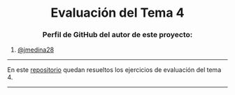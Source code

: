 <h1 align="center">Evaluación del Tema 4</h1>

<h3 align="center">Perfil de GitHub del autor de este proyecto:</h3>

1. [@jmedina28](https://github.com/jmedina28)

---
En este [repositorio](https://github.com/jmedina28/EvaluacionT4) quedan resueltos los ejercicios de evaluación del tema 4.
***
